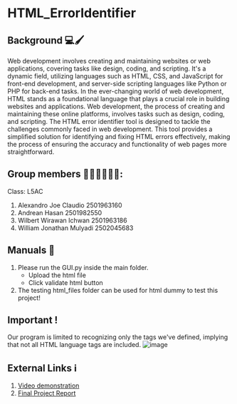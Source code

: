 # HTML_ErrorIdentifier

## Background 💻🖌️
Web development involves creating and maintaining websites or web applications, covering tasks like design, coding, and scripting. It's a dynamic field, utilizing languages such as HTML, CSS, and JavaScript for front-end development, and server-side scripting languages like Python or PHP for back-end tasks.
In the ever-changing world of web development, HTML stands as a foundational language that plays a crucial role in building websites and applications. Web development, the process of creating and maintaining these online platforms, involves tasks such as design, coding, and scripting. The HTML error identifier tool is designed to tackle the challenges commonly faced in web development. This tool provides a simplified solution for identifying and fixing HTML errors effectively, making the process of ensuring the accuracy and functionality of web pages more straightforward. 

## Group members 🙋🏻‍♂️🙋🏻‍♂️:
Class: L5AC
1. Alexandro Joe Claudio 2501963160
2. Andrean Hasan 2501982550
3. Wilbert Wirawan Ichwan 2501963186
4. William Jonathan Mulyadi 2502045683

## Manuals 🧭
1. Please run the GUI.py inside the main folder.
   * Upload the html file
   * Click validate html button
3. The testing html_files folder can be used for html dummy to test this project!

## Important !
Our program is limited to recognizing only the tags we've defined, implying that not all HTML language tags are included.
![image](https://github.com/willamjonathan/HTML_ErrorIdentifier/assets/91537837/6a1eb236-cc89-44ff-a006-e71830c8ddd2)

## External Links ℹ️
1. [Video demonstration]()
2. [Final Project Report](https://docs.google.com/document/d/1i58wz9p-cLAbPCAVYsCHxMdDBTckfQmoZwGm1q6bMp0/edit?usp=sharing)


